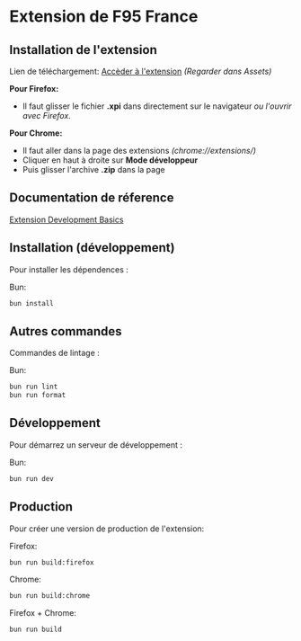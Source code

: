 # Extension de F95 France

## Installation de l'extension

Lien de téléchargement: [Accèder à l'extension](https://github.com/Hunteraulo1/f95list-ext/releases) _(Regarder dans Assets)_

**Pour Firefox:**
- Il faut glisser le fichier **.xpi** dans directement sur le navigateur _ou l'ouvrir avec Firefox_.


**Pour Chrome:**
- Il faut aller dans la page des extensions _(chrome://extensions/)_
- Cliquer en haut à droite sur **Mode développeur**
- Puis glisser l'archive **.zip** dans la page

## Documentation de réference

[Extension Development Basics](https://developer.chrome.com/docs/extensions/mv3/getstarted/development-basics/)

## Installation (développement)

Pour installer les dépendences :

Bun:
```bash
bun install
```

## Autres commandes

Commandes de lintage :

Bun:
```bash
bun run lint
bun run format
```

## Développement

Pour démarrez un serveur de développement :

Bun:
```bash
bun run dev
```

## Production

Pour créer une version de production de l'extension:

Firefox:
```bash
bun run build:firefox
```

Chrome:
```bash
bun run build:chrome
```

Firefox + Chrome:
```bash
bun run build
```
